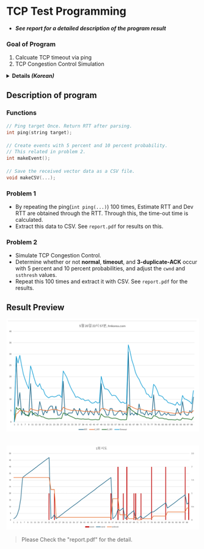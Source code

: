 # TCP Test Programming

- _**See report for a detailed description of the program result**_

### Goal of Program
1. Calcuate TCP timeout via ping
2. TCP Congestion Control Simulation

<details>
<summary><b>Details <i>(Korean)</i></b></summary>

<h3>1. tcp timeout 계산하는 프로그램을 작성하시오.</h3>
<ul>
<li>특정 사이트에 ping 을 하여, 이로 부터 RTT를 구함</li>
<li>매번 ping을 사용하여 RTT 값이 구해질때마다, TCP timeout 시간을 구함</li>
<li>100회 실시하여, 이에 대한 실제 RTT 값과, 구해진 Estimated RTT와 TCP timeout 값을 그래프로 그리시오.</li>
<li>동일한 사이트에 대하여, 오전, 오후, 저녁의 시간대에 실시하여, 어떤 변화가 있는지를 관찰하시오.</li>
<li>
    제출내용은 다음과 같이 하시오.
    <ul>
        <li>작성 프로그램 (프로그램 설명 내용을 주석으로 포함)</li>
        <li>시간대에 따른 결과 그래프 (사이트, 오전시간, 오후시간, 저녁시간)</li>
        <li>결과에 대한 분석 내용</li>
    </ul>
</li>
</ul>


<h3>2. Slow start, Congestion Avoidance, Fast Recovery을 결합한 TCP congestion control 프로그램을 작성하시오.</h3>
<ul>
<li>초기 cwnd = 1</li>
<li>초기 ssthresh = 32</li>
<li>
    매 라운드마다 다음과 같은 이벤트 발생
    <ul>
        <li>5%의 확률로 timeout 발생</li>
        <li>10%의 확률로 3 duplicate ACKs 발생</li>
    </ul>
</li>
<li>작성한 프로그램으로 100라운드를 실시하여, cwnd와 ssthresh의 변화 그래프를 작성</li>
<li>위의 실행을 3회 실시</li>
<li>
    제출내용은 다음과 같이 하시오.
    <ul>
        <li>작성 프로그램 (프로그램 설명 내용을 주석으로 포함)</li>
        <li>각 실행에 대한 결과 그래프 (그래프에, timeout과 3 dup. ACK 이벤트 발생시간 표시)</li>
        <li>결과에 대한 분석 내용 (각 실행에서 timeout과 3 dup. ACK이 몇번 발생하였고, 각 발생한 후에 동작에 대한 설명)</li>
    </ul>
</li>
</ul>

<h4>이에 대한 결과 리포트는 report.pdf를 참고해주세요.</h4>

</details>

## Description of program
### Functions

```C
// Ping target Once. Return RTT after parsing.
int ping(string target);

// Create events with 5 percent and 10 percent probability.
// This related in problem 2.
int makeEvent();

// Save the received vector data as a CSV file.
void makeCSV(...);

```

### Problem 1
- By repeating the ping(```int ping(...)```) 100 times, Estimate RTT and Dev RTT are obtained through the RTT. Through this, the time-out time is calculated.
- Extract this data to CSV. See ```report.pdf``` for results on this.

### Problem 2
- Simulate TCP Congestion Control.
- Determine whether or not **normal**, **timeout**, and **3-duplicate-ACK** occur with 5 percent and 10 percent probabilities, and adjust the ```cwnd``` and ```ssthresh``` values.
- Repeat this 100 times and extract it with CSV. See ```report.pdf``` for the results.


## Result Preview
<p align="center">
    <img src="./result_images/Problem1.png">
    <br><br><br>
    <img src="./result_images/Problem2.png">
</p>

> Please Check the "report.pdf" for the detail.


